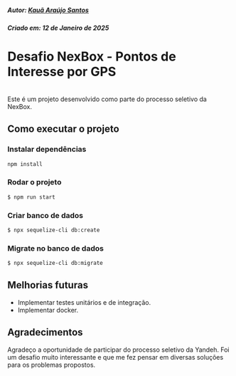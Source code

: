 ##### Autor: [Kauã Araújo Santos](https://www.linkedin.com/in/kau%C3%A3-ara%C3%BAjo-79b185233/)
##### Criado em: 12 de Janeiro de 2025


# Desafio NexBox - Pontos de Interesse por GPS
</br>
Este é um projeto desenvolvido como parte do processo seletivo da NexBox.

</br>

## Como executar o projeto

### Instalar dependências
```bash
npm install
```

### Rodar o projeto
```bash
$ npm run start
```

### Criar banco de dados 
```bash
$ npx sequelize-cli db:create
```

### Migrate no banco de dados
```bash
$ npx sequelize-cli db:migrate
```



## Melhorias futuras

- Implementar testes unitários e de integração.
- Implementar docker.


## Agradecimentos
Agradeço a oportunidade de participar do processo seletivo da Yandeh. Foi um desafio muito interessante e que me fez pensar em diversas soluções para os problemas propostos.